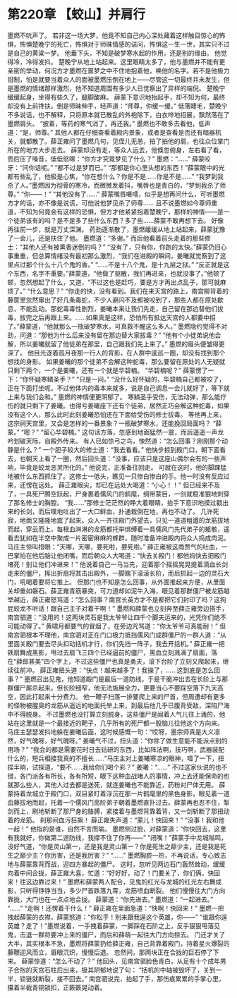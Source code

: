 # 第220章 【蛟山】并肩行
墨燃不吭声了。
若非这一场大梦，他竟不知自己内心深处藏着这样触目惊心的怖惧，怖惧楚晚宁的死亡，怖惧对于师昧情感的诘问，怖惧这一生一世，其实只不过是自己的黄粱一梦。
他垂下头，不知是破梦寒水起的作用，还是别的缘由。
他觉得冷，冷得发抖。
楚晚宁从地上站起来。这里眼睛太多了，他与墨燃并不能有更亲密的举动，何况方才墨燃在噩梦之中不住地抱着他，唤他的名字。若不是他极力钳制，怕是就要当着众人的面被墨燃压倒在地上——尽管这一切最终并未发生，但是墨燃的情绪那样激烈，他不知道周围有多少人已觉察出了异样的端倪。
楚晚宁缓缓起身，坐得有些久了，腿脚酸麻。
薛蒙下意识地抬起手，却不知为何，最终却没有上前搀扶。倒是师昧伸手，轻声道：“师尊，你缓一缓。”
低落睫毛，楚晚宁不多说话，也不解释，只将原本就已散乱的外袍除下，白衣哗地招展，飘然落在了墨燃肩头。
“披着，等药的寒气消了，再还我。”
墨燃也不敢多去看他，低声道：“是，师尊。”
其他人都在仔细查看着殿内景象，或者是查看是否还有暗器机关，就都散了。薛正雍问了墨燃几句，见侄儿无恙，拍了拍他的肩，也往众位掌门所在的地方大步走去。
薛蒙却没有走，等众人远去，他倏忽俯身，左右看了看，而后压了嗓音，低低怒嗥：“你方才究竟梦见了什么？”
墨燃：“……”
薛蒙咬牙：“问你话呢。”
“都不过是梦而已。”
“那都是你心里头想的东西！”薛蒙眼中的光都有些乱了，他极是心焦，“你在想什么？你是不是……你是不是……”
“我梦到我杀了人。”墨燃因为彻骨的寒冷，而微微发着抖，嘴唇也是青白的，“梦到我杀了师尊。”
“你——！”
“其他没有了……”
薛蒙嘴唇嗫嚅，似乎是想再问什么，可听墨燃方才的话，亦不像是说谎，可他说他梦见杀了师尊……
且不说墨燃如今尊师重道，不知为何竟会有这样的恐惧，但方才他紧紧抱着楚晚宁，那样的神情——是一个徒弟该有的吗？是不是多了些什么东西？多了些……薛蒙不敢再想下去。
好像再往前一步，就是万丈深渊。
药劲逐渐散了，墨燃缓缓从地上站起来，薛蒙犹豫了一会儿，还是扶住了他。
墨燃道：“多谢。”
而后他看着前头走着的那些修士：“其他人还有被熏香迷倒的吗？”
“没有了，只有你，你跑的太快。”薛蒙仍旧心事重重，但总算情绪没有最初那么激烈，“我们在进殿的瞬间，姜曦就觉察到了这里点过那个什么十八个鬼的香。”
“……不是十八个鬼，是十九层之狱。”
“反正就是这个东西，名字不重要。”薛蒙道，“他做了驱散，我们再进来，也就没事了。”他顿了顿，忽然想起了什么，又道，“不过这也是赶巧，要是方才再出点乱子，那可就麻烦了。”
“什么意思？”
“你走的快，没有看到。我们在来天宫的路上，南宫柳背着的藤筐里忽然窜出了好几条毒蛇，不少人避闪不及都被咬到了，那些人都在原处歇息，不能乱动。那蛇毒毒性剧烈，姜曦本来让我们先走，自己留在那边替他们拔毒，拔完之后再跟上来。……如果真是这样，恐怕所有抵达天宫的人都要中招了。”薛蒙道，“他就那么一瓶破梦寒水，可真救不醒这么多人。”
墨燃隐约觉得不对劲，问道：“那他为什么后来没有留在那边替大家拔毒？”
“他有个小徒弟说他会解，所以姜曦就留了他徒弟在那里，自己跟我们先上来了。”
墨燃的眉头便皱得更深了。
他目光逐着孤月夜那一行人的背影，在人群中逡巡一圈，却没有找到那个想找的身影。
如果姜曦的那个徒弟不会解这种蛇毒，那么要留在原处的人无疑就只剩下两个，一个是姜曦，还有一个就是华碧楠。
“华碧楠呢？”
薛蒙愣了一下：“你怀疑寒鳞圣手？”
“只是一问。”
“没什么好怀疑的，华碧楠自己都被咬了，正在下面打坐呢。不过他体内的毒本来就多，说是自己调息一会儿就好了，等下就上来与我们会和。”
墨燃的神情便更阴郁了。
寒鳞圣手受伤，无法动弹，那么能疗伤的就只剩下了姜曦。也得亏姜曦座下还有个徒弟，居然正巧会解这种蛇毒，如果没有这个人，那么此时此刻姜曦恐怕还在下面给受伤的修士拔毒。
等他再上来，这宗祠天宫里，又会是怎样的一番景象？一瓶破梦寒水，还能挽回局面吗？
“薛蒙。”
“嗯？”
“留心华碧楠。”
这句话方落，忽感到地面猛然一震，而后遥遥一声龙吟划破天际，自殿外传来。
有人已如惊弓之鸟，悚然道：“怎么回事？刚刚那个动静是什么？”
一个胆子较大的修士道：“我去看看。”
他快步掠到殿门口，朝下面看去，也朝天上看了一圈，然后回头道：“没事，应该只是这座山偶尔会有的一些声响，毕竟是蛟龙恶灵所化的。”
他说完，正准备往回走。
可就在这时，他的脚踝猛地被什么东西抓住了。这修士一低头，瞧见一只惨白惨白的手。他一时没有反应过来，还愣在远处。
薛正雍眼尖，却已在远处大喝道：“小心！！”
但已经来不及了，一具死尸腾空跃起，尸身裹着儒风门的鹤麾，绸带蒙目，一剑就稳准狠地刺穿了那名修士的胸膛。
“我……”那修士茫茫然的睁大着眼睛，抬手下意识地摸过戳出来的长剑，而后噗地吐出了一大口鲜血，扑通栽倒在地，再也不动了。
几许死寂，地面又隆隆地震了起来。众人一齐往殿门外望去，只见一道道粗遒的龙筋拔地而起，穿云而上，每根血淋淋的龙筋都托举绑缚着一具儒风门先代弟子的躯骸，遥看去犹如在半空中聚成一片密密麻麻的蜂群，随时准备冲进殿内将众人捣成肉泥。
马庄主惊叫捂眼：“天哪，天哪，要死啦，要死啦。”
薛正雍被这商贾气的吐血，一巴掌拍在他后脑让他闭嘴，而后朝众人大喝道：“快去关殿门！都他妈快去把殿门堵死！别让他们冲进来！”
他说着自己一马当先，迎着那个摇摇晃晃提着滴血长剑走来的僵尸，挥出折扇将其击出殿外，一脚踹下滚滚长阶，而后抓起一边的灵石大门，吼喝着要将它推上。
但那门也不知是怎么回事，从外面推起来方便，从里面关却重如磐石。薛正雍青筋暴突，可力道却如泥牛入海，眼见着那群僵尸被龙筋越举越近，薛正雍怒骂道：“怎么回事？南宫长英方才不是都把它们封印了吗？这狗屁蛟龙不听话！跟自己主子对着干啊！”
墨燃和薛蒙也立刻奔至薛正雍旁边搭手，南宫驷道：“没用的！这两块灵石是我太爷爷让四千个脚夫运来的，光凭你们绝不可能动得了。”
黄啸月都要气的冒烟了，在旁边咒骂道：“你太爷爷可真能耐！”
但南宫驷根本不理他，南宫驷对正在门口极力抵挡儒风门成群僵尸的一群人道：“从里面关殿门要去尽头扣动括机才行，你们先挡一阵子，我去开括机。”
薛正雍一把铁扇舞成黑影，甩过去扇飞三四个已经逼前的僵尸，黑血立刻溅满了扇面，落在“薛郎甚美”四个字上，不过这些僵尸也真是勇夫，滚下台阶了立刻又爬起来，继续往前冲。
薛正雍扭头道：“快点！越来越多了！我操了，……这到底是怎么回事？”
墨燃召出见鬼，他知道殿门是最后一道防线，于是干脆冲出去在长阶上与那群僵尸厮杀起来。但长阶细窄，他无法施展全力，更要当心不要踩空落下九天高空，因此打起来十分费力。
他一鞭子扫落一排要爬上来的尸首，但周遭却有更多的怪物被腥臭的龙筋从遥远的地面托举上来，到最后他几乎已腹背受敌，深陷尸海中不得脱身。
不过墨燃也没打算立刻脱身，这些僵尸是闻着人气儿往上涌的，他站在这里就是一个最接近的靶子，几乎所有的死尸都一股脑儿往他这个方向来。
马庄主瑟瑟发抖地躲在姜曦后面，这时候感慨一句：“哎呀，墨宗师真是大义凛然，好气魄呀，好气魄呀。”
姜曦气不过，扭头道：“你除了做生意能不能派点别的用场？”
“我会的都是需要花时日去钻研的东西，比如阵法啊，技巧啊，武器装配什么的，短兵相接我真的不擅长……”马庄主对上姜曦寒凉的眼神，噎了一下，扭捏半晌，试探道，“要不……我给你们喝个彩？”
姜曦：“……”
不过这家伙说的也不错，各门派各有所长，各有所短，眼下这种血战堵人的事情，冲上去还能保命的也就那么些人，其他人过去都是送死，就连姜曦也不能靠近，药粉对尸体无用。
薛蒙持着龙城立于殿门口，双目紧盯着浮沉在那一片鹤麾里的黑色身影，眼见着一道血藤拔地而起，托着一个儒风门高阶弟子朝着墨燃直扑过去。薛蒙再也忍不住，掣剑而上，刷地斩断了那尸身的胳膊，紧接着与墨燃背靠着背，又一剑斩断了那扭动着的龙筋。
刹那间血污狂飙！
薛正雍失声道：“蒙儿！快回来！”
“没事！我和他一起！”
他指的是谁，自然不言而喻。
墨燃侧过脸，对薛蒙道：“你快回去，这里有我就好，你做第二道防线，我撑不住了你再——”
“闭嘴！”薛蒙手中龙城嗡鸣，没好气道，“你是灵山第一，还是我是灵山第一？你是死生之巅少主，还是我是死生之巅少主？你厉害，还是我厉害？”
“……”
墨燃胸腔一热，不再说话，专心致志地与薛蒙靠背而战，迎四方暴起的僵尸。
这时，忽听见两边石门轰然耸动，缓缓向着中间合拢，薛正雍大喜，忙道：“好好好，动了！门要关了，你们俩，快回来！往这边靠过来！”
墨燃和薛蒙两人配合，见鬼的红光与龙城的红光左右舞成影，只听得铮铮当当，多少尸首跌落九霄，龙筋喷血断裂。
他们慢慢往大门方向靠拢，大门也在一点点地合拢。
薛蒙道：“你先进去。”
墨燃道：“一起进去。”
“……”
“走啊！还愣着干什么！”
薛正雍在里面急道：“快啊！快回来！”
墨燃一把拽起薛蒙的衣襟，薛蒙怒道：“你松手！别来跟我逞这个英雄，你——”
“谁跟你逞英雄？走了！”墨燃说着，一手拽着薛蒙，一脚踩在石阶之上，反手狠狠甩落见鬼，击退一群将要冲上来的僵尸，而后和薛萌一起往大门方向掠去。
门还才关了大半，其实根本不急，墨燃将薛蒙扔给薛正雍，自己背靠着殿门，持着星火爆裂的藤鞭迎风而立，眉眼沉炽，慢慢后退。
忽然间，那两块正在合拢的巨石停了下来。
薛蒙惊道：“怎么不动了？”
他回头，见南宫驷脸色青白，从足有十个成年男子合抱的天宫石柱后出来，极其阴郁地说了句：
“括机的中轴被毁坏了，关到一半，锁链就断裂，接不回去。”
南宫驷说完，抬起了手，那伤痕累累的手掌心里，攥着半截青铜锁扣，正簌簌晃动着。
